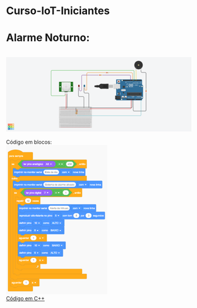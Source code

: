 # Curso-IoT-Iniciantes<br>
# Alarme Noturno:
<br>
<img src="Alarme_Noturno/Alarme_Noturno.png"><br>
<br>
Código em blocos:<br>
<img src="Alarme_Noturno/Alarme_Noturno_Blocos.png">
<br>
<a href="Alarme_Noturno/Alarme_noturno.ino">Código em C++</a>
